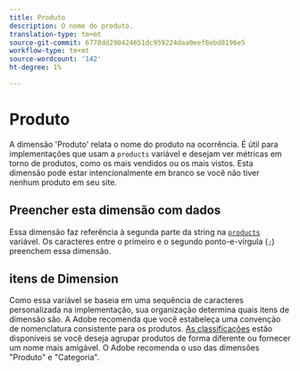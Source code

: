 ```yaml
---
title: Produto
description: O nome do produto.
translation-type: tm+mt
source-git-commit: 6778dd290424651dc959224daa0eef8ebd8196e5
workflow-type: tm+mt
source-wordcount: '142'
ht-degree: 1%

---
```



# Produto

A dimensão &#39;Produto&#39; relata o nome do produto na ocorrência. É útil para implementações que usam a `products` variável e desejam ver métricas em torno de produtos, como os mais vendidos ou os mais vistos. Esta dimensão pode estar intencionalmente em branco se você não tiver nenhum produto em seu site.

## Preencher esta dimensão com dados

Essa dimensão faz referência à segunda parte da string na [`products`](/help/implement/vars/page-vars/products.md) variável. Os caracteres entre o primeiro e o segundo ponto-e-vírgula (`;`) preenchem essa dimensão.

## itens de Dimension

Como essa variável se baseia em uma sequência de caracteres personalizada na implementação, sua organização determina quais itens de dimensão são. A Adobe recomenda que você estabeleça uma convenção de nomenclatura consistente para os produtos. [As classificações](../classifications/c-classifications.md) estão disponíveis se você deseja agrupar produtos de forma diferente ou fornecer um nome mais amigável. O Adobe recomenda o uso das dimensões &quot;Produto&quot; e &quot;Categoria&quot;.
